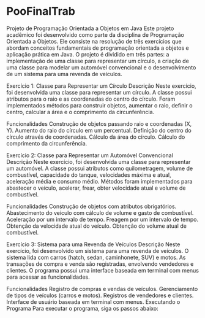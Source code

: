 # PooFinalTrab

Projeto de Programação Orientada a Objetos em Java
Este projeto acadêmico foi desenvolvido como parte da disciplina de Programação Orientada a Objetos. Ele consiste na resolução de três exercícios que abordam conceitos fundamentais de programação orientada a objetos e aplicação prática em Java. O projeto é dividido em três partes: a implementação de uma classe para representar um círculo, a criação de uma classe para modelar um automóvel convencional e o desenvolvimento de um sistema para uma revenda de veículos.

Exercício 1: Classe para Representar um Círculo
Descrição
Neste exercício, foi desenvolvida uma classe para representar um círculo. A classe possui atributos para o raio e as coordenadas do centro do círculo. Foram implementados métodos para construir objetos, aumentar o raio, definir o centro, calcular a área e o comprimento da circunferência.

Funcionalidades
Construção de objetos passando raio e coordenadas (X, Y).
Aumento do raio do círculo em um percentual.
Definição do centro do círculo através de coordenadas.
Cálculo da área do círculo.
Cálculo do comprimento da circunferência.

Exercício 2: Classe para Representar um Automóvel Convencional
Descrição
Neste exercício, foi desenvolvida uma classe para representar um automóvel. A classe possui atributos como quilometragem, volume de combustível, capacidade do tanque, velocidades máxima e atual, aceleração média e consumo médio. Métodos foram implementados para abastecer o veículo, acelerar, frear, obter velocidade atual e volume de combustível.

Funcionalidades
Construção de objetos com atributos obrigatórios.
Abastecimento do veículo com cálculo de volume e gasto de combustível.
Aceleração por um intervalo de tempo.
Freagem por um intervalo de tempo.
Obtenção da velocidade atual do veículo.
Obtenção do volume atual de combustível.

Exercício 3: Sistema para uma Revenda de Veículos
Descrição
Neste exercício, foi desenvolvido um sistema para uma revenda de veículos. O sistema lida com carros (hatch, sedan, caminhonete, SUV) e motos. As transações de compra e venda são registradas, envolvendo vendedores e clientes. O programa possui uma interface baseada em terminal com menus para acessar as funcionalidades.

Funcionalidades
Registro de compras e vendas de veículos.
Gerenciamento de tipos de veículos (carros e motos).
Registros de vendedores e clientes.
Interface de usuário baseada em terminal com menus.
Executando o Programa
Para executar o programa, siga os passos abaixo:
